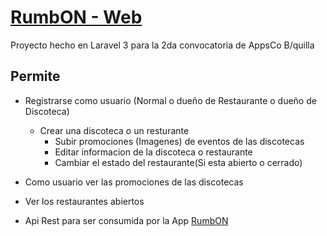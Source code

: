 # [RumbON - Web](http://rumbon.pagodabox.com/)

Proyecto hecho en Laravel 3 para la 2da convocatoria de AppsCo B/quilla

## Permite

- Registrarse como usuario (Normal o dueño de Restaurante o dueño de Discoteca)
	- Crear una discoteca o un resturante
		- Subir promociones (Imagenes) de eventos de las discotecas
		- Editar informacion de la discoteca o restaurante
		- Cambiar el estado del restaurante(Si esta abierto o cerrado)

- Como usuario ver las promociones de las discotecas

- Ver los restaurantes abiertos

- Api Rest para ser consumida por la App [RumbON](https://github.com/animista01/RumbON)